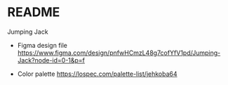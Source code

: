 # README #
Jumping Jack

* Figma design file 
https://www.figma.com/design/pnfwHCmzL48g7cofYfV1pd/Jumping-Jack?node-id=0-1&p=f

* Color palette
https://lospec.com/palette-list/jehkoba64